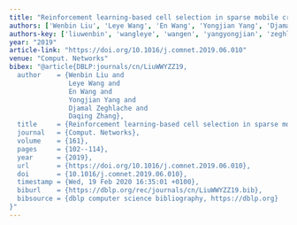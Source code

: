 ```yaml
---
title: "Reinforcement learning-based cell selection in sparse mobile crowdsensing"
authors: ['Wenbin Liu', 'Leye Wang', 'En Wang', 'Yongjian Yang', 'Djamal Zeghlache', 'Daqing Zhang 0001']
authors-key: ['liuwenbin', 'wangleye', 'wangen', 'yangyongjian', 'zeghlachedjamal', 'zhangdaqing']
year: "2019"
article-link: "https://doi.org/10.1016/j.comnet.2019.06.010"
venue: "Comput. Networks"
bibex: "@article{DBLP:journals/cn/LiuWWYZZ19,
  author    = {Wenbin Liu and
               Leye Wang and
               En Wang and
               Yongjian Yang and
               Djamal Zeghlache and
               Daqing Zhang},
  title     = {Reinforcement learning-based cell selection in sparse mobile crowdsensing},
  journal   = {Comput. Networks},
  volume    = {161},
  pages     = {102--114},
  year      = {2019},
  url       = {https://doi.org/10.1016/j.comnet.2019.06.010},
  doi       = {10.1016/j.comnet.2019.06.010},
  timestamp = {Wed, 19 Feb 2020 16:35:01 +0100},
  biburl    = {https://dblp.org/rec/journals/cn/LiuWWYZZ19.bib},
  bibsource = {dblp computer science bibliography, https://dblp.org}
}"
---
```

